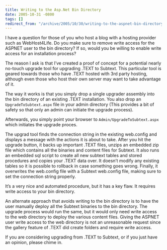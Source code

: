 ```yaml
---
title: Writing to the Asp.Net Bin Directory
date: 2005-10-31 -0800
tags: []
redirect_from: "/archive/2005/10/30/writing-to-the-aspnet-bin-directory.aspx/"
---
```


I have a question for those of you who host a blog with a hosting
provider such as WebHost4Life. Do you make sure to remove write access
for the ASPNET user to the bin directory? If so, would you be willing to
enable write access for an installation process?

The reason I ask is that I’ve created a proof of concept for a potential
nearly no-touch upgrade tool for upgrading .TEXT to Subtext. This
particular tool is geared towards those who have .TEXT hosted with 3rd
party hosting, although even those who host their own server may want to
take advantage of it.

The way it works is that you simply drop a single upgrader assembly into
the bin directory of an existing .TEXT installation. You also drop an
`UpgradeToSubtext.aspx` file in your admin directory (This provides a
bit of safety so that only an admin can initiate the upgrade process).

Afterwards, you simply point your browser to
`Admin/UpgradeToSubtext.aspx` which initiates the upgrade proces.

The upgrad tool finds the connection string in the existing web.config
and displays a message with the actions it is about to take. After you
hit the upgrade button, it backs up important .TEXT files, unzips an
embedded zip file which contains all the binaries and content files for
Subtext. It also runs an embedded sql script to create all new subtext
tables and stored procedures and copies your .TEXT data over. It doesn’t
modify any existing tables so it is possible to rollback in case
something goes wrong. Finally, it overwrites the web.config file with a
Subtext web.config file, making sure to set the connection string
properly.

It’s a very nice and automated procedure, but it has a key flaw. It
requires write access to your bin directory.

An alternate approach that avoids writing to the bin directory is to
have the user manually deploy all the Subtext binaries to the bin
directory. The upgrade process would run the same, but it would only
need write access to the web directory to deploy the various content
files. Giving the ASPNET user write access to the web directory is not
an unreasonable request since the gallery feature of .TEXT did create
folders and require write access.

If you are considering upgrading from .TEXT to Subtext, or if you just
have an opinion, please chime in.

